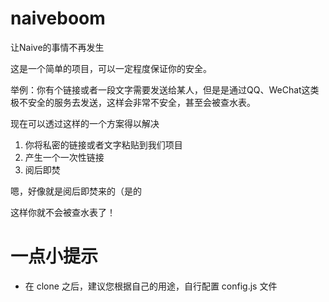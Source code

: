 # naiveboom

让Naive的事情不再发生

这是一个简单的项目，可以一定程度保证你的安全。

举例：你有个链接或者一段文字需要发送给某人，但是是通过QQ、WeChat这类极不安全的服务去发送，这样会非常不安全，甚至会被查水表。

现在可以透过这样的一个方案得以解决

1. 你将私密的链接或者文字粘贴到我们项目
2. 产生一个一次性链接
3. 阅后即焚

嗯，好像就是阅后即焚来的（是的

这样你就不会被查水表了！

# 一点小提示

* 在 clone 之后，建议您根据自己的用途，自行配置 config.js 文件
